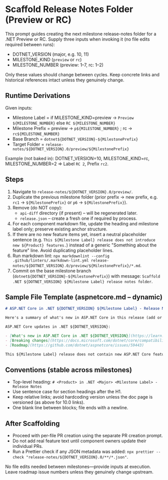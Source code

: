 # Scaffold Release Notes Folder (Preview or RC)

This prompt guides creating the next milestone release-notes folder for a .NET Preview or RC. Supply three inputs when invoking it (no file edits required between runs):

- DOTNET_VERSION (major, e.g. 10, 11)
- MILESTONE_KIND (`preview` or `rc`)
- MILESTONE_NUMBER (preview: 1–7, rc: 1–2)

Only these values should change between cycles. Keep concrete links and historical references intact unless they genuinely change.

## Runtime Derivations

Given inputs:

- Milestone Label = if MILESTONE_KIND=preview → `Preview ${MILESTONE_NUMBER}` else `RC ${MILESTONE_NUMBER}`
- Milestone Prefix = preview → `p${MILESTONE_NUMBER}` ; rc → `rc${MILESTONE_NUMBER}`
- Base Branch = `dotnet${DOTNET_VERSION}-${MilestonePrefix}`
- Target Folder = `release-notes/${DOTNET_VERSION}.0/preview/${MilestonePrefix}`

Example (not baked in): DOTNET_VERSION=10, MILESTONE_KIND=rc, MILESTONE_NUMBER=2 ⇒ Label `RC 2`, Prefix `rc2`.

## Steps

1. Navigate to `release-notes/${DOTNET_VERSION}.0/preview/`.
2. Duplicate the previous milestone folder (prior prefix → new prefix, e.g. `rc1` → `${MilestonePrefix}` or `p6` → `${MilestonePrefix}`).
3. Remove (do NOT copy):
	- `api-diff` directory (if present) – will be regenerated later.
	- `release.json` – create a fresh one if required by process.
4. For each component markdown file, update the heading and milestone label only; preserve existing anchor structure.
5. If there are no new feature items yet, insert a neutral placeholder sentence (e.g. `This ${Milestone Label} release does not introduce new ${Product} features.`) instead of a generic "Something about the feature" line. Avoid duplicating placeholder lines.
6. Run markdown lint: `npx markdownlint --config .github/linters/.markdown-lint.yml release-notes/${DOTNET_VERSION}.0/preview/${MilestonePrefix}/*.md`.
7. Commit on the base milestone branch (`dotnet${DOTNET_VERSION}-${MilestonePrefix}`) with message: `Scaffold .NET ${DOTNET_VERSION} ${Milestone Label} release notes folder`.

## Sample File Template (aspnetcore.md – dynamic)

```markdown
# ASP.NET Core in .NET ${DOTNET_VERSION} ${Milestone Label} - Release Notes

Here's a summary of what's new in ASP.NET Core in this release (add or remove sections as needed).

ASP.NET Core updates in .NET ${DOTNET_VERSION}:

- [What's new in ASP.NET Core in .NET ${DOTNET_VERSION}](https://learn.microsoft.com/aspnet/core/release-notes/aspnetcore-${DOTNET_VERSION}.0) documentation.
- [Breaking changes](https://docs.microsoft.com/dotnet/core/compatibility/${DOTNET_VERSION}.0#aspnet-core)
- [Roadmap](https://github.com/dotnet/aspnetcore/issues/59443)

This ${Milestone Label} release does not contain new ASP.NET Core feature additions.
```

## Conventions (stable across milestones)

- Top-level heading: `# <Product> in .NET <Major> <Milestone Label> - Release Notes`
- Use sentence case for section headings after the H1.
- Keep relative links; avoid hardcoding version unless the doc page is versioned (as above for 10.0 links).
- One blank line between blocks; file ends with a newline.

## After Scaffolding

- Proceed with per-file PR creation using the separate PR creation prompt.
- Do not add real feature text until component owners update their individual PRs.
- Run a Prettier check if any JSON metadata was added: `npx prettier --check "release-notes/${DOTNET_VERSION}.0/**/*.json"`.

No file edits needed between milestones—provide inputs at execution. Leave roadmap issue numbers unless they genuinely change upstream.
